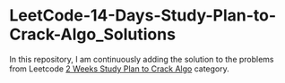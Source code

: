 # LeetCode-14-Days-Study-Plan-to-Crack-Algo_Solutions

In this repository, I am continuously adding the solution to the problems from Leetcode [2 Weeks Study Plan to Crack Algo](https://leetcode.com/study-plan/algorithm/) category.
